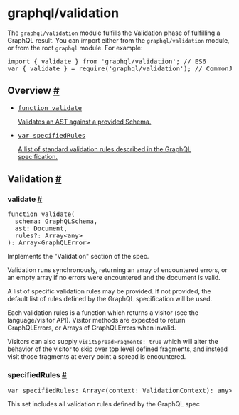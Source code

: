 <h1>graphql/validation</h1><div><p>The <code>graphql/validation</code> module fulfills the Validation phase of fulfilling a
GraphQL result. You can import either from the <code>graphql/validation</code> module, or from the root <code>graphql</code> module. For example:</p><pre class="prism language-js"><span class="keyword">import</span> <span class="punctuation">{</span> validate <span class="punctuation">}</span> <span class="keyword">from</span> <span class="string">&apos;graphql/validation&apos;</span><span class="punctuation">;</span> <span spellcheck="true" class="comment">// ES6</span>
<span class="keyword">var</span> <span class="punctuation">{</span> validate <span class="punctuation">}</span> <span class="operator">=</span> <span class="function">require</span><span class="punctuation">(</span><span class="string">&apos;graphql/validation&apos;</span><span class="punctuation">)</span><span class="punctuation">;</span> <span spellcheck="true" class="comment">// CommonJS</span></pre><h2><a class="anchor" name="overview"></a>Overview <a class="hash-link" href="#overview">#</a></h2><div><ul class="apiIndex">
  <li>
    <a href="#validate">
      <pre>function validate</pre>
      Validates an AST against a provided Schema.
    </a>
  </li>
  <li>
    <a href="#specifiedrules">
      <pre>var specifiedRules</pre>
      A list of standard validation rules described in the GraphQL specification.
    </a>
  </li>
</ul>

</div><h2><a class="anchor" name="validation"></a>Validation <a class="hash-link" href="#validation">#</a></h2><h3><a class="anchor" name="validate"></a>validate <a class="hash-link" href="#validate">#</a></h3><pre class="prism language-js"><span class="keyword">function</span> <span class="function">validate</span><span class="punctuation">(</span>
  schema<span class="punctuation">:</span> GraphQLSchema<span class="punctuation">,</span>
  ast<span class="punctuation">:</span> Document<span class="punctuation">,</span>
  rules<span class="operator">?</span><span class="punctuation">:</span> Array<span class="operator">&lt;</span>any<span class="operator">&gt;</span>
<span class="punctuation">)</span><span class="punctuation">:</span> Array<span class="operator">&lt;</span>GraphQLError<span class="operator">&gt;</span></pre><p>Implements the &quot;Validation&quot; section of the spec.</p><p>Validation runs synchronously, returning an array of encountered errors, or
an empty array if no errors were encountered and the document is valid.</p><p>A list of specific validation rules may be provided. If not provided, the
default list of rules defined by the GraphQL specification will be used.</p><p>Each validation rules is a function which returns a visitor
(see the language/visitor API). Visitor methods are expected to return
GraphQLErrors, or Arrays of GraphQLErrors when invalid.</p><p>Visitors can also supply <code>visitSpreadFragments: true</code> which will alter the
behavior of the visitor to skip over top level defined fragments, and instead
visit those fragments at every point a spread is encountered.</p><h3><a class="anchor" name="specifiedrules"></a>specifiedRules <a class="hash-link" href="#specifiedrules">#</a></h3><pre class="prism language-js"><span class="keyword">var</span> specifiedRules<span class="punctuation">:</span> Array<span class="operator">&lt;</span><span class="punctuation">(</span>context<span class="punctuation">:</span> ValidationContext<span class="punctuation">)</span><span class="punctuation">:</span> any<span class="operator">&gt;</span></pre><p>This set includes all validation rules defined by the GraphQL spec</p></div>

